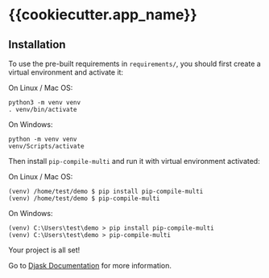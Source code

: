 # {{cookiecutter.app_name}}

## Installation

To use the pre-built requirements in `requirements/`,
you should first create a virtual environment and activate it:

On Linux / Mac OS:

```
python3 -m venv venv
. venv/bin/activate
```

On Windows:

```
python -m venv venv
venv/Scripts/activate
```

Then install `pip-compile-multi` and run it with
virtual environment activated:

On Linux / Mac OS:

```
(venv) /home/test/demo $ pip install pip-compile-multi
(venv) /home/test/demo $ pip-compile-multi
```

On Windows:

```
(venv) C:\Users\test\demo > pip install pip-compile-multi
(venv) C:\Users\test\demo > pip-compile-multi
```

Your project is all set!

Go to [Djask Documentation](https://djask.readthedocs.io)
for more information.
